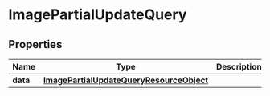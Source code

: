 # ImagePartialUpdateQuery

## Properties
Name | Type | Description | Notes
------------ | ------------- | ------------- | -------------
**data** | [**ImagePartialUpdateQueryResourceObject**](ImagePartialUpdateQueryResourceObject.md) |  | 
